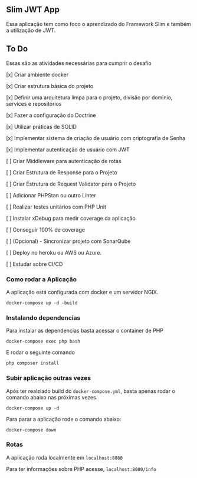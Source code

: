## Slim JWT App

Essa aplicação tem como foco o aprendizado do Framework Slim e também a utilização de JWT.

## To Do
Essas são as atividades necessárias para cumprir o desafio

[x] Criar ambiente docker

[x] Criar estrutura básica do projeto

[x] Definir uma arquitetura limpa para o projeto, divisão por dominio, services e repositórios

[x] Fazer a configuração do Doctrine

[x] Utilizar práticas de SOLID

[x] Implementar sistema de criação de usuário com criptografia de Senha

[x] Implementar autenticação de usuário com JWT

[ ] Criar Middleware para autenticação de rotas

[ ] Criar Estrutura de Response para o Projeto

[ ] Criar Estrutura de Request Validator para o Projeto 

[ ] Adicionar PHPStan ou outro Linter

[ ] Realizar testes unitários com PHP Unit

[ ] Instalar xDebug para medir coverage da aplicação 

[ ] Conseguir 100% de coverage

[ ] (Opcional) - Sincronizar projeto com SonarQube

[ ] Deploy no heroku ou AWS ou Azure. 

[ ] Estudar sobre CI/CD 

### Como rodar a Aplicação

A aplicação está configurada com docker e um servidor NGIX.

```shell
docker-compose up -d -build
```
### Instalando dependencias
Para instalar as dependencias basta acessar o container de PHP
```shell
docker-compose exec php bash
```

E rodar o seguinte comando
```shell
php composer install
```

### Subir aplicação outras vezes
Após ter realziado build do `docker-compose.yml`, basta apenas rodar o comando abaixo nas próximas vezes

```shell
docker-compose up -d
```

Para parar a aplicação rode o comando abaixo:
```shell
docker-compose down
```

### Rotas
A aplicação roda localmente em `localhost:8080`

Para ter informações sobre PHP acesse, `localhost:8080/info`